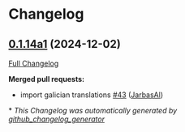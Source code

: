 # Changelog

## [0.1.14a1](https://github.com/OpenVoiceOS/ovos-skill-alerts/tree/0.1.14a1) (2024-12-02)

[Full Changelog](https://github.com/OpenVoiceOS/ovos-skill-alerts/compare/0.1.13...0.1.14a1)

**Merged pull requests:**

- import galician translations [\#43](https://github.com/OpenVoiceOS/ovos-skill-alerts/pull/43) ([JarbasAl](https://github.com/JarbasAl))



\* *This Changelog was automatically generated by [github_changelog_generator](https://github.com/github-changelog-generator/github-changelog-generator)*

